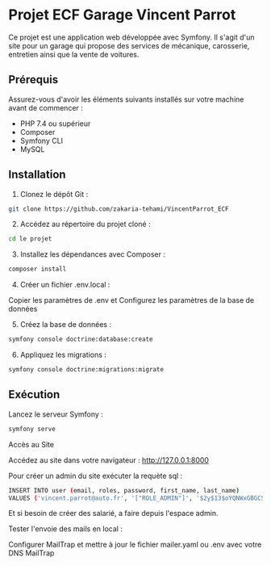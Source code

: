 # Projet ECF Garage Vincent Parrot

Ce projet est une application web développée avec Symfony. Il s'agit d'un site pour un garage qui propose des services de mécanique, carosserie, entretien ainsi que la vente de voitures.

## Prérequis

Assurez-vous d'avoir les éléments suivants installés sur votre machine avant de commencer :

- PHP 7.4 ou supérieur
- Composer
- Symfony CLI
- MySQL

## Installation

1. Clonez le dépôt Git :

```bash
git clone https://github.com/zakaria-tehami/VincentParrot_ECF

```

2.  Accédez au répertoire du projet cloné :

```bash
cd le projet

```

3. Installez les dépendances avec Composer :

```bash
composer install

```

4. Créer un fichier .env.local :

Copier les paramètres de .env et Configurez les paramètres de la base de données

5. Créez la base de données :

```bash
symfony console doctrine:database:create

```

6. Appliquez les migrations :

```bash
symfony console doctrine:migrations:migrate

```

## Exécution

Lancez le serveur Symfony :

```bash
symfony serve

```

Accès au Site

Accédez au site dans votre navigateur : http://127.0.0.1:8000

Pour créer un admin du site exécuter la requète sql :

```bash
INSERT INTO user (email, roles, password, first_name, last_name)
VALUES ('vincent.parrot@auto.fr', '["ROLE_ADMIN"]', '$2y$13$oYQNWxGBGCSZZA4kPLaKouB4T/7UANEj0HmZ5O.GgvR6EZlPhXuei', 'Vincent', 'Parrot');
```

Et si besoin de créer des salarié, a faire depuis l'espace admin.

Tester l'envoie des mails en local : 

Configurer MailTrap et mettre  à jour le fichier mailer.yaml ou .env avec votre DNS MailTrap
